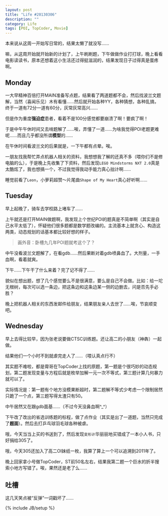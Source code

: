 ```yaml
---
layout: post
title: "Life #20130306"
description: ""
category: Life 
tags: [POI, TopCoder, Movie]
---
```


本来说从这周一开始写日常的，结果太懒了就没写……

嘛，从这周开始就开始新的计划了，上午刷刷题，下午做做作业打打球，晚上看看电影读读书，原本还想着这小生活还过得挺滋润的，结果发现日子过得真是蛋疼啊。

## Monday

一大早精神百倍打开MAIN准备写点题，结果看了两道题都不会，然后找波兰文题解，当然（喜闻乐见）木有看懂……然后就开始各种YY，各种猜想，各种乱搞，终于一道有72分一道有60分，灰常灰常高兴……

但是作为重度**强迫症**患者，看着不是100分感觉都要崩溃了啊！要疯了啊！

于是中午午休时间又去啃题解了……唉，弄懂了一道……为啥我觉得POI老题更难呢……而且几乎都没所谓**模型**的……

在午休时间看波兰文的后果就是，一下午都有点晕。唉。

一朋友找我帮忙弄点机器人相关的资料，我想想我了解的还真不多（喂你们不是修电脑的么），于是晚上先收集了下资料，然后发现`LEGO Mindstorms NXT 2.0`真是太酷炫了，我也想搞一个，不过我觉得我动手能力真心拙计啊……

睡觉前看了`Leon`，小萝莉超赞～片尾曲`Shape of My Heart`真心好听啊……

## Tuesday

早上起晚了，骑车去学校路上堵车了……

上午就还是打开MAIN做题啊，我发现上个世纪POI的题真是不简单啊（其实是自己水平太低了），怀疑他们很多题都是数学题改编的。主流基本上就贪心、构造这两类，动态规划的话基本都比较好想的样子。

> 画外音：卧槽九几年POI题就考这个了？

中午没看波兰文题解了，在看gdb……然后果断对着gdb喷鼻血了。大剂量，一手血啊，看着就爽。

下午……下午干了什么来着？完了记不得了……

貌似在想出题，想了几个感觉要么不是很满意，要么是自己不会做。比如：给一坨无根树，每次可以选一条边，把这条边和这条边某一侧的边删去，问是否先手必胜？

晚上把机器人相关的东西发邮件给朋友，结果朋友亲人去世了……唉，节哀顺变吧。

## Wednesday

早上去得比较早，因为张老说要做CTSC训练题。还让高二的小朋友（神犇）一起做。

结果他们一个小时不到就虐完走人了……（喂认真点行不）

其实题不难啦，都是霄哥在TopCoder上找的原题，第一题是个很巧妙的动态规划，第二题发现变量与方程后就是枚举加解一元一次不等式，第三题计算几何暴力就可以了。

实际情况是：第一题有个地方没模果断超时，第二题解不等式少考虑一个限制居然只跪了一个点，第三题写得太渣只有50。

中午居然又在跟gdb面基……（不过今天没鼻血啊^_^）

下午改了改出的省选训练题的标程，做了点作业（其实是出了一道题，当然只完成了**题面**）。然后去打乒乓球羽毛球各种被虐。

哦，今天当当上买的书送到了，然后发现`变形计`华丽丽地买错成了一本小人书，只好捐给305了。

哦，今天305还加入了高二OI妹纸一枚，我算了算上一个可以追溯到2011年了。

晚上回家拿小号做TopCoder，ST前50名左右，结果我第二题一个巨水的折半搜索小地方写错了。唉，果然还是老了么……

## 吐槽

这几天笑点被“反弹”一词戳坏了……

{% include JB/setup %}
